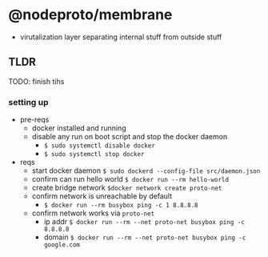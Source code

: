 # @nodeproto/membrane

- virutalization layer separating internal stuff from outside stuff

## TLDR

TODO: finish tihs

### setting up

- pre-reqs
  - docker installed and running
  - disable any run on boot script and stop the docker daemon
    - `$ sudo systemctl disable docker`
    - `$ sudo systemctl stop docker`
- reqs
  - start docker daemon `$ sudo dockerd --config-file src/daemon.json`
  - confirm can run hello world `$ docker run --rm hello-world`
  - create bridge network `$docker network create proto-net`
  - confirm network is unreachable by default
    - `$ docker run --rm busybox ping -c 1 8.8.8.8`
  - confirm network works via `proto-net`
    - ip addr `$ docker run --rm --net proto-net busybox ping -c 8.8.8.8`
    - domain `$ docker run --rm --net proto-net busybox ping -c google.com`
